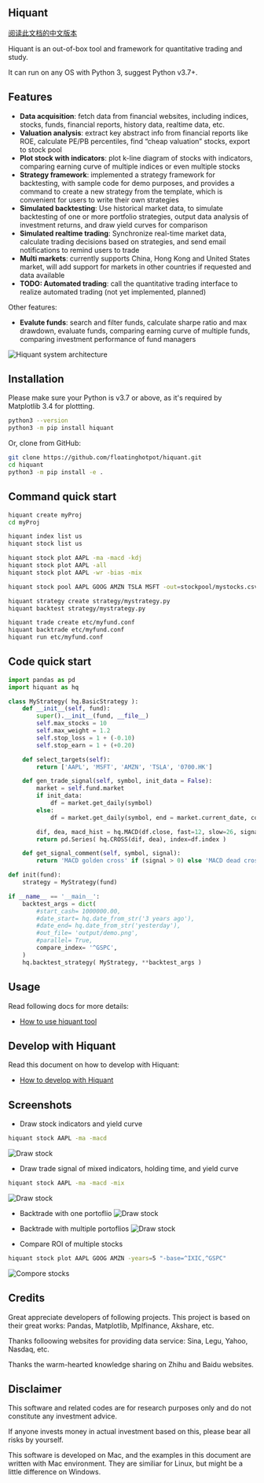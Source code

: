 
## Hiquant

[阅读此文档的中文版本](https://github.com/floatinghotpot/hiquant/blob/master/README_zh.md)

Hiquant is an out-of-box tool and framework for quantitative trading and study.

It can run on any OS with Python 3, suggest Python v3.7+. 

## Features

- **Data acquisition**: fetch data from financial websites, including indices, stocks, funds, financial reports, history data, realtime data, etc.
- **Valuation analysis**: extract key abstract info from financial reports like ROE, calculate PE/PB percentiles, find “cheap valuation” stocks, export to stock pool
- **Plot stock with indicators**: plot k-line diagram of stocks with indicators, comparing earning curve of multiple indices or even multiple stocks
- **Strategy framework**: implemented a strategy framework for backtesting, with sample code for demo purposes, and provides a command to create a new strategy from the template, which is convenient for users to write their own strategies
- **Simulated backtesting**: Use historical market data, to simulate backtesting of one or more portfolio strategies, output data analysis of investment returns, and draw yield curves for comparison
- **Simulated realtime trading**: Synchronize real-time market data, calculate trading decisions based on strategies, and send email notifications to remind users to trade
- **Multi markets**: currently supports China, Hong Kong and United States market, will add support for markets in other countries if requested and data available
- **TODO: Automated trading**: call the quantitative trading interface to realize automated trading (not yet implemented, planned)

Other features:
- **Evalute funds**: search and filter funds, calculate sharpe ratio and max drawdown, evaluate funds, comparing earning curve of multiple funds, comparing investment performance of fund managers

![Hiquant system architecture](https://github.com/floatinghotpot/hiquant/raw/master/docs/hiquant.png)

## Installation

Please make sure your Python is v3.7 or above, as it's required by Matplotlib 3.4 for plottting.

```bash
python3 --version
python3 -m pip install hiquant
```

Or, clone from GitHub:
```bash
git clone https://github.com/floatinghotpot/hiquant.git
cd hiquant
python3 -m pip install -e .
```

## Command quick start

```bash
hiquant create myProj
cd myProj

hiquant index list us
hiquant stock list us

hiquant stock plot AAPL -ma -macd -kdj
hiquant stock plot AAPL -all
hiquant stock plot AAPL -wr -bias -mix

hiquant stock pool AAPL GOOG AMZN TSLA MSFT -out=stockpool/mystocks.csv

hiquant strategy create strategy/mystrategy.py
hiquant backtest strategy/mystrategy.py

hiquant trade create etc/myfund.conf
hiquant backtrade etc/myfund.conf
hiquant run etc/myfund.conf
```

## Code quick start

```python
import pandas as pd
import hiquant as hq

class MyStrategy( hq.BasicStrategy ):
    def __init__(self, fund):
        super().__init__(fund, __file__)
        self.max_stocks = 10
        self.max_weight = 1.2
        self.stop_loss = 1 + (-0.10)
        self.stop_earn = 1 + (+0.20)

    def select_targets(self):
        return ['AAPL', 'MSFT', 'AMZN', 'TSLA', '0700.HK']

    def gen_trade_signal(self, symbol, init_data = False):
        market = self.fund.market
        if init_data:
            df = market.get_daily(symbol)
        else:
            df = market.get_daily(symbol, end = market.current_date, count = 26+9)

        dif, dea, macd_hist = hq.MACD(df.close, fast=12, slow=26, signal=9)
        return pd.Series( hq.CROSS(dif, dea), index=df.index )

    def get_signal_comment(self, symbol, signal):
        return 'MACD golden cross' if (signal > 0) else 'MACD dead cross'

def init(fund):
    strategy = MyStrategy(fund)

if __name__ == '__main__':
    backtest_args = dict(
        #start_cash= 1000000.00,
        #date_start= hq.date_from_str('3 years ago'),
        #date_end= hq.date_from_str('yesterday'),
        #out_file= 'output/demo.png',
        #parallel= True,
        compare_index= '^GSPC',
    )
    hq.backtest_strategy( MyStrategy, **backtest_args )
```

## Usage

Read following docs for more details:
- [How to use hiquant tool](https://github.com/floatinghotpot/hiquant/blob/master/docs/README.md)

## Develop with Hiquant

Read this document on how to develop with Hiquant:
- [How to develop with Hiquant](https://github.com/floatinghotpot/hiquant/blob/master/docs/DEV.md)

## Screenshots

- Draw stock indicators and yield curve
```bash
hiquant stock AAPL -ma -macd
```
![Draw stock](https://github.com/floatinghotpot/hiquant/raw/master/docs/draw_stock_1.png)

- Draw trade signal of mixed indicators, holding time, and yield curve
```bash
hiquant stock AAPL -ma -macd -mix
```
![Draw stock](https://github.com/floatinghotpot/hiquant/raw/master/docs/draw_stock_2.png)

- Backtrade with one portoflio
![Draw stock](https://github.com/floatinghotpot/hiquant/raw/master/docs/back_trade.png)

- Backtrade with multiple portoflios
![Draw stock](https://github.com/floatinghotpot/hiquant/raw/master/docs/multi_funds.png)

- Compare ROI of multiple stocks
```bash
hiquant stock plot AAPL GOOG AMZN -years=5 "-base=^IXIC,^GSPC"
```
![Compore stocks](https://github.com/floatinghotpot/hiquant/raw/master/docs/cmp_us_stocks.png)

## Credits

Great appreciate developers of following projects. This project is based on their great works: Pandas, Matplotlib, Mplfinance, Akshare, etc.

Thanks folloowing websites for providing data service: Sina, Legu, Yahoo, Nasdaq, etc.

Thanks the warm-hearted knowledge sharing on Zhihu and Baidu websites.

## Disclaimer

This software and related codes are for research purposes only and do not constitute any investment advice.

If anyone invests money in actual investment based on this, please bear all risks by yourself.

This software is developed on Mac, and the examples in this document are written with Mac environment. They are similiar for Linux, but might be a little difference on Windows.

